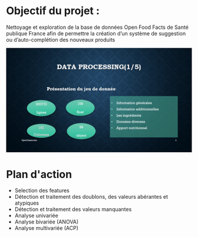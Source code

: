 # Objectif du projet : 
Nettoyage et exploration de la base de données Open Food Facts de Santé publique France afin de permettre la création d’un système de suggestion ou d’auto-complétion des nouveaux produits

![Alt text](assets/image.png)

# Plan d'action

- Selection des features
- Détection et traitement des doublons, des valeurs abérantes et atypiques
- Détection et traitement des valeurs manquantes
- Analyse univariée
- Analyse bivariée (ANOVA)
- Analyse multivariée (ACP)

